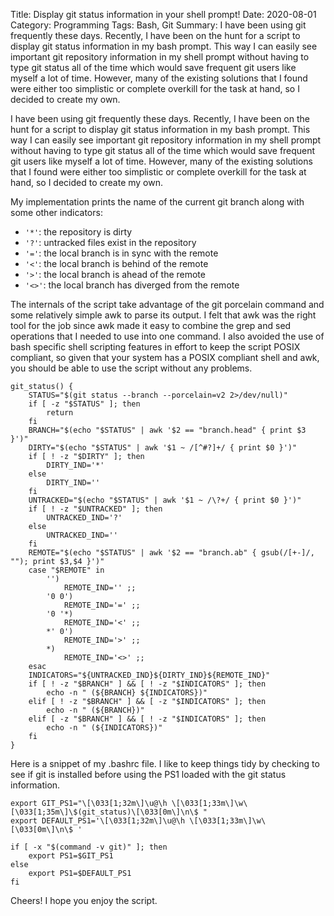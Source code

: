 Title: Display git status information in your shell prompt!
Date: 2020-08-01
Category: Programming
Tags: Bash, Git
Summary: I have been using git frequently these days. Recently, I have been on the hunt for a script to display git status information in my bash prompt. This way I can easily see important git repository information in my shell prompt without having to type git status all of the time which would save frequent git users like myself a lot of time. However, many of the existing solutions that I found were either too simplistic or complete overkill for the task at hand, so I decided to create my own.

I have been using git frequently these days. Recently, I have been on the hunt for a script to display git status information in my bash prompt. This way I can easily see important git repository information in my shell prompt without having to type git status all of the time which would save frequent git users like myself a lot of time. However, many of the existing solutions that I found were either too simplistic or complete overkill for the task at hand, so I decided to create my own.

My implementation prints the name of the current git branch along with some other indicators:

* `'*'`: the repository is dirty
* `'?'`: untracked files exist in the repository
* `'='`: the local branch is in sync with the remote
* `'<'`: the local branch is behind of the remote
* `'>'`: the local branch is ahead of the remote
* `'<>'`: the local branch has diverged from the remote

The internals of the script take advantage of the git porcelain command and some relatively simple awk to parse its output. I felt that awk was the right tool for the job since awk made it easy to combine the grep and sed operations that I needed to use into one command. I also avoided the use of bash specific shell scripting features in effort to keep the script POSIX compliant, so given that your system has a POSIX compliant shell and awk, you should be able to use the script without any problems.

``` {.bash}
git_status() {
    STATUS="$(git status --branch --porcelain=v2 2>/dev/null)"
    if [ -z "$STATUS" ]; then
        return
    fi
    BRANCH="$(echo "$STATUS" | awk '$2 == "branch.head" { print $3 }')"
    DIRTY="$(echo "$STATUS" | awk '$1 ~ /[^#?]+/ { print $0 }')"
    if [ ! -z "$DIRTY" ]; then
        DIRTY_IND='*'
    else
        DIRTY_IND=''
    fi
    UNTRACKED="$(echo "$STATUS" | awk '$1 ~ /\?+/ { print $0 }')"
    if [ ! -z "$UNTRACKED" ]; then
        UNTRACKED_IND='?'
    else
        UNTRACKED_IND=''
    fi
    REMOTE="$(echo "$STATUS" | awk '$2 == "branch.ab" { gsub(/[+-]/, ""); print $3,$4 }')"
    case "$REMOTE" in
        '')
            REMOTE_IND='' ;;
        '0 0')
            REMOTE_IND='=' ;;
        '0 '*)
            REMOTE_IND='<' ;;
        *' 0')
            REMOTE_IND='>' ;;
        *)
            REMOTE_IND='<>' ;;
    esac
    INDICATORS="${UNTRACKED_IND}${DIRTY_IND}${REMOTE_IND}"
    if [ ! -z "$BRANCH" ] && [ ! -z "$INDICATORS" ]; then
        echo -n " (${BRANCH} ${INDICATORS})"
    elif [ ! -z "$BRANCH" ] && [ -z "$INDICATORS" ]; then
        echo -n " (${BRANCH})"
    elif [ -z "$BRANCH" ] && [ ! -z "$INDICATORS" ]; then
        echo -n " (${INDICATORS})"
    fi
}
```

Here is a snippet of my .bashrc file. I like to keep things tidy by checking to see if git is installed before using the PS1 loaded with the git status information.

``` {.bash}
export GIT_PS1="\[\033[1;32m\]\u@\h \[\033[1;33m\]\w\[\033[1;35m\]\$(git_status)\[\033[0m\]\n\$ "
export DEFAULT_PS1='\[\033[1;32m\]\u@\h \[\033[1;33m\]\w\[\033[0m\]\n\$ '

if [ -x "$(command -v git)" ]; then
    export PS1=$GIT_PS1
else
    export PS1=$DEFAULT_PS1
fi
```

Cheers! I hope you enjoy the script.
